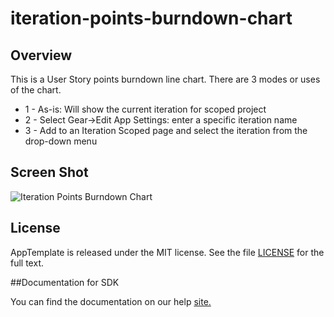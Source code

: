 iteration-points-burndown-chart
=========================

## Overview
This is a User Story points burndown line chart. There are 3 modes or uses of the chart.
* 1 - As-is: Will show the current iteration for scoped project
* 2 - Select Gear->Edit App Settings: enter a specific iteration name
* 3 - Add to an Iteration Scoped page and select the iteration from the drop-down menu

## Screen Shot
![Iteration Points Burndown Chart](https://raw.github.com/RallyRonnie/iteration-points-burndown-chart/master/screenshot.png)
## License

AppTemplate is released under the MIT license.  See the file [LICENSE](./LICENSE) for the full text.

##Documentation for SDK

You can find the documentation on our help [site.](https://help.rallydev.com/apps/2.0/doc/)
